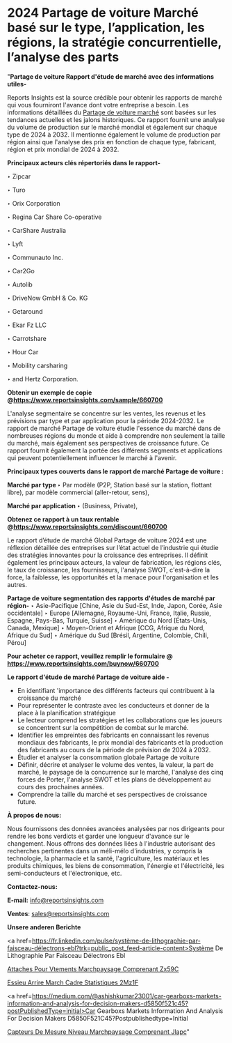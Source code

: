# 2024 Partage de voiture Marché basé sur le type, l’application, les régions, la stratégie concurrentielle, l’analyse des parts

"<strong>Partage de voiture Rapport d'étude de marché avec des informations utiles-</strong>

Reports Insights est la source crédible pour obtenir les rapports de marché qui vous fourniront l'avance dont votre entreprise a besoin. Les informations détaillées du <a href=https://www.reportsinsights.com/sample/660700>Partage de voiture marché</a> sont basées sur les tendances actuelles et les jalons historiques. Ce rapport fournit une analyse du volume de production sur le marché mondial et également sur chaque type de 2024 à 2032. Il mentionne également le volume de production par région ainsi que l'analyse des prix en fonction de chaque type, fabricant, région et prix mondial de 2024 à 2032.

<b>Principaux acteurs clés répertoriés dans le rapport-</b>

‣ Zipcar

‣ Turo

‣ Orix Corporation

‣ Regina Car Share Co-operative

‣ CarShare Australia

‣ Lyft

‣ Communauto Inc.

‣ Car2Go

‣ Autolib

‣ DriveNow GmbH & Co. KG

‣ Getaround

‣ Ekar Fz LLC

‣ Carrotshare

‣ Hour Car

‣ Mobility carsharing

‣ and Hertz Corporation.

<strong><b>Obtenir un exemple de copie @</b></strong><a href=https://www.reportsinsights.com/sample/660700><strong><b>https://www.reportsinsights.com/sample/660700</b></strong></a>

L'analyse segmentaire se concentre sur les ventes, les revenus et les prévisions par type et par application pour la période 2024-2032. Le rapport de marché Partage de voiture étudie l'essence du marché dans de nombreuses régions du monde et aide à comprendre non seulement la taille du marché, mais également ses perspectives de croissance future. Ce rapport fournit également la portée des différents segments et applications qui peuvent potentiellement influencer le marché à l'avenir.

<strong>Principaux types couverts dans le rapport de marché Partage de voiture :</strong>

<strong>Marché par type </strong>
‣ Par modèle (P2P, Station basé sur la station, flottant libre), par modèle commercial (aller-retour, sens),

<strong>Marché par application </strong>
‣ (Business, Private),

<strong><b>Obtenez ce rapport à un taux rentable @</b></strong><a href=https://www.reportsinsights.com/discount/660700><strong><b>https://www.reportsinsights.com/discount/660700</b></strong></a>

Le rapport d’étude de marché Global Partage de voiture 2024 est une réflexion détaillée des entreprises sur l’état actuel de l’industrie qui étudie des stratégies innovantes pour la croissance des entreprises. Il définit également les principaux acteurs, la valeur de fabrication, les régions clés, le taux de croissance, les fournisseurs, l'analyse SWOT, c'est-à-dire la force, la faiblesse, les opportunités et la menace pour l'organisation et les autres.

<strong>Partage de voiture segmentation des rapports d'études de marché par région-</strong>
‣ Asie-Pacifique [Chine, Asie du Sud-Est, Inde, Japon, Corée, Asie occidentale]
‣ Europe [Allemagne, Royaume-Uni, France, Italie, Russie, Espagne, Pays-Bas, Turquie, Suisse]
‣ Amérique du Nord [États-Unis, Canada, Mexique]
‣ Moyen-Orient et Afrique [CCG, Afrique du Nord, Afrique du Sud]
‣ Amérique du Sud [Brésil, Argentine, Colombie, Chili, Pérou]

<strong>Pour acheter ce rapport, veuillez remplir le formulaire @   <a href=https://www.reportsinsights.com/buynow/660700>https://www.reportsinsights.com/buynow/660700</a></strong>

<strong>Le rapport d'étude de marché Partage de voiture aide -</strong>
<ul>
  <li>En identifiant 'importance des différents facteurs qui contribuent à la croissance du marché</li>
  <li>Pour représenter le contraste avec les conducteurs et donner de la place à la planification stratégique</li>
  <li>Le lecteur comprend les stratégies et les collaborations que les joueurs se concentrent sur la compétition de combat sur le marché.</li>
  <li>Identifier les empreintes des fabricants en connaissant les revenus mondiaux des fabricants, le prix mondial des fabricants et la production des fabricants au cours de la période de prévision de 2024 à 2032.</li>
  <li>Étudier et analyser la consommation globale Partage de voiture</li>
  <li>Définir, décrire et analyser le volume des ventes, la valeur, la part de marché, le paysage de la concurrence sur le marché, l'analyse des cinq forces de Porter, l'analyse SWOT et les plans de développement au cours des prochaines années.</li>
  <li>Comprendre la taille du marché et ses perspectives de croissance future.</li>
</ul>
<strong>À propos de nous:</strong>

Nous fournissons des données avancées analysées par nos dirigeants pour rendre les bons verdicts et garder une longueur d'avance sur le changement. Nous offrons des données liées à l'industrie autorisant des recherches pertinentes dans un méli-mélo d'industries, y compris la technologie, la pharmacie et la santé, l'agriculture, les matériaux et les produits chimiques, les biens de consommation, l'énergie et l'électricité, les semi-conducteurs et l'électronique, etc.

<strong>Contactez-nous:</strong>

<strong>E-mail:</strong> <a href=mailto:info@reportsinsights.com>info@reportsinsights.com</a>

<strong>Ventes</strong>: <a href=mailto:sales@reportsinsights.com>sales@reportsinsights.com</a>

<strong>Unsere anderen Berichte</strong>

<a href=https://fr.linkedin.com/pulse/système-de-lithographie-par-faisceau-délectrons-ebl?trk=public_post_feed-article-content>Système De Lithographie Par Faisceau Délectrons Ebl</a>

<a href=https://www.linkedin.com/pulse/attaches-pour-v%C3%AAtements-march%C3%A9paysage-comprenant-zx59c/>Attaches Pour Vtements Marchpaysage Comprenant Zx59C</a>

<a href=https://www.linkedin.com/pulse/essieu-arri%C3%A8re-march%C3%A9-cadre-statistiques-2mz1f/>Essieu Arrire March Cadre Statistiques 2Mz1F</a>

<a href=https://medium.com/@ashishkumar23001/car-gearboxs-markets-information-and-analysis-for-decision-makers-d5850f521c45?postPublishedType=initial>Car Gearboxs Markets Information And Analysis For Decision Makers D5850F521C45?Postpublishedtype=Initial</a>

<a href=https://www.linkedin.com/pulse/capteurs-de-mesure-niveau-march%C3%A9paysage-comprenant-jlapc/>Capteurs De Mesure Niveau Marchpaysage Comprenant Jlapc</a>"
